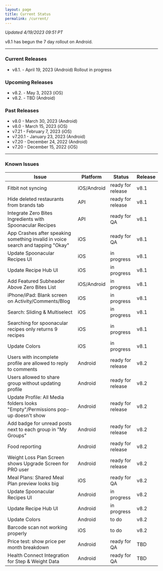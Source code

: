 ```yaml
---
layout: page
title: Current Status
permalink: /current/
---
```


_Updated 4/19/2023 09:51 PT_

v8.1 has begun the 7 day rollout on Android.


***

### Current Releases
- v8.1.   - April 19, 2023 (Android) Rollout in progress

### Upcoming Releases
- v8.2.   - May 3, 2023 (iOS)
- v8.2.   - TBD (Android)
 
### Past Releases
- v8.0    - March 30, 2023 (Android)
- v8.0    - March 15, 2023 (iOS)
- v7.21   - February 7, 2023 (iOS)
- v7.20.1 - January 23, 2023 (Android)
- v7.20   - December 24, 2022 (Android)
- v7.20   - December 15, 2022 (iOS)


***

### Known Issues

|Issue                          |Platform   | Status    | Release           |
| ---                           | ---       | ---       | ---               |
|Fitbit not syncing|iOS/Android |ready for release| v8.1|
|Hide deleted restaurants from brands tab |API |ready for release| v8.1|
|Integrate Zero Bites Ingredients with Spoonacular Recipes |API |ready for QA| v8.1|
|App Crashes after speaking something invalid in voice search and tapping "Okay" |iOS |ready for QA | v8.1|
|Update Spoonacular Recipes UI |iOS |in progress | v8.1|
|Update Recipe Hub UI |iOS |in progress | v8.1|
|Add Featured Subheader Above Zero Bites List |iOS/Android |in progress | v8.1|
|iPhone/iPad: Blank screen on Activity/Comments/Blog |iOS |in progress | v8.1|
|Search: Sliding & Multiselect|iOS |in progress | v8.1|
|Searching for spoonacular recipes only returns 9 recipes|iOS |in progress| v8.1|
|Update Colors|iOS |in progress | v8.1|
|Users with incomplete profile are allowed to reply to comments |Android|ready for release| v8.2|
|Users allowed to share group without updating profile |Android|ready for release| v8.2|
|Update Profile: All Media folders looks "Empty"/Permissions pop-up doesn't show |Android|ready for release| v8.2|
|Add badge for unread posts next to each group in "My Groups" |Android|ready for release| v8.2|
|Food reporting|Android |ready for release| v8.2|
|Weight Loss Plan Screen shows Upgrade Screen for PRO user |Android |ready for release| v8.2|
|Meal Plans: Shared Meal Plan preview looks big |iOS |ready for QA| v8.2|
|Update Spoonacular Recipes UI |Android |in progress | v8.2|
|Update Recipe Hub UI |Android |in progress | v8.2|
|Update Colors|Android |to do | v8.2|
|Barcode scan not working properly|iOS |to do | v8.2|
|Price test: show price per month breakdown|Android |ready for QA| TBD|
|Health Connect Integration for Step & Weight Data |Android|ready for QA| TBD|
